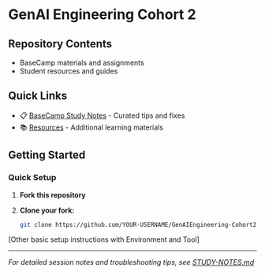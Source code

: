 # GenAI Engineering Cohort 2

## Repository Contents

- BaseCamp materials and assignments
- Student resources and guides

## Quick Links

- 📋 [BaseCamp Study Notes](STUDY-NOTES.md) - Curated tips and fixes
- 📚 [Resources](docs/resources.md) - Additional learning materials

## Getting Started

### Quick Setup

1. **Fork this repository**
2. **Clone your fork:**

   ```bash
   git clone https://github.com/YOUR-USERNAME/GenAIEngineering-Cohort2.git

[Other basic setup instructions with Environment and Tool]

---
*For detailed session notes and troubleshooting tips, see [STUDY-NOTES.md](STUDY-NOTES.md)*
